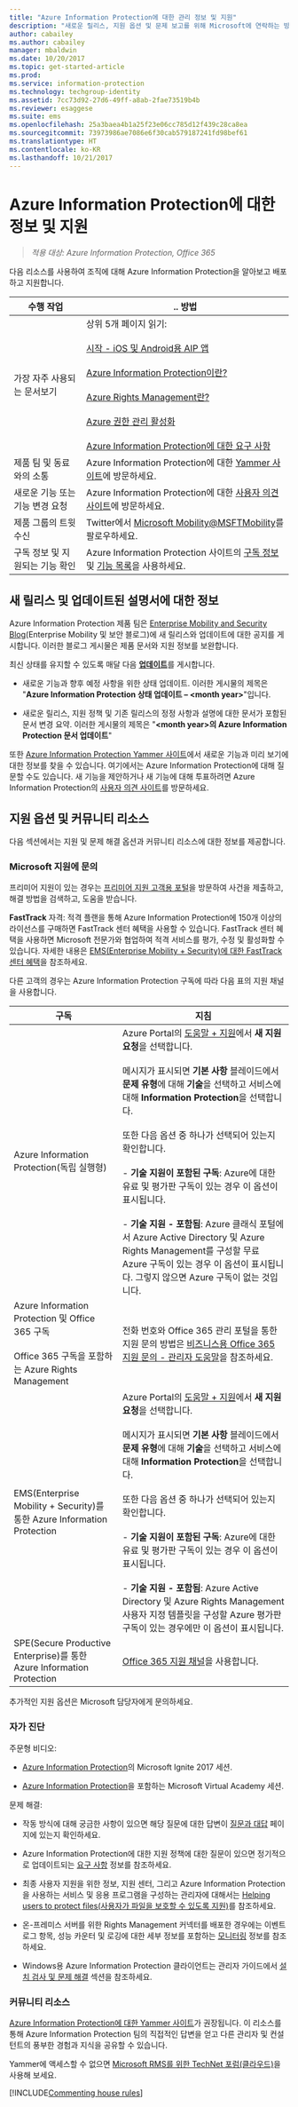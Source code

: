 ```yaml
---
title: "Azure Information Protection에 대한 관리 정보 및 지원"
description: "새로운 릴리스, 지원 옵션 및 문제 보고를 위해 Microsoft에 연락하는 방법에 대한 정보가 포함된 관리자용 리소스입니다."
author: cabailey
ms.author: cabailey
manager: mbaldwin
ms.date: 10/20/2017
ms.topic: get-started-article
ms.prod: 
ms.service: information-protection
ms.technology: techgroup-identity
ms.assetid: 7cc73d92-27d6-49ff-a8ab-2fae73519b4b
ms.reviewer: esaggese
ms.suite: ems
ms.openlocfilehash: 25a3baea4b1a25f23e06cc785d12f439c28ca8ea
ms.sourcegitcommit: 73973986ae7086e6f30cab579187241fd98bef61
ms.translationtype: HT
ms.contentlocale: ko-KR
ms.lasthandoff: 10/21/2017
---
```

# <a name="information-and-support-for-azure-information-protection"></a>Azure Information Protection에 대한 정보 및 지원

>*적용 대상: Azure Information Protection, Office 365*

다음 리소스를 사용하여 조직에 대해 Azure Information Protection을 알아보고 배포하고 지원합니다.

|수행 작업|.. 방법|
|----------------|---------------|
|가장 자주 사용되는 문서보기|상위 5개 페이지 읽기: <br /><br />[시작 - iOS 및 Android용 AIP 앱](../rms-client/mobile-app-get-started.md) <br /><br /> [Azure Information Protection이란?](../understand-explore/what-is-information-protection.md)<br /><br /> [Azure Rights Management란?](../understand-explore/what-is-azure-rms.md)<br /><br />[Azure 권한 관리 활성화](../deploy-use/activate-service.md)<br /><br />[Azure Information Protection에 대한 요구 사항](../get-started/requirements.md)|
|제품 팀 및 동료와의 소통|Azure Information Protection에 대한 [Yammer 사이트](https://www.yammer.com/AskIPTeam)에 방문하세요.|
|새로운 기능 또는 기능 변경 요청|Azure Information Protection에 대한 [사용자 의견 사이트](https://msip.uservoice.com)에 방문하세요.|
|제품 그룹의 트윗 수신|Twitter에서 [Microsoft Mobility@MSFTMobility](https://twitter.com/MSFTMobility)를 팔로우하세요.|
|구독 정보 및 지원되는 기능 확인|Azure Information Protection 사이트의 [구독 정보](https://www.microsoft.com/cloud-platform/azure-information-protection-pricing) 및 [기능 목록](https://www.microsoft.com/cloud-platform/azure-information-protection-features)을 사용하세요.|


## <a name="information-about-new-releases-and-updated-documentation"></a>새 릴리스 및 업데이트된 설명서에 대한 정보
Azure Information Protection 제품 팀은 [Enterprise Mobility and Security Blog](https://blogs.technet.microsoft.com/enterprisemobility/?product=azure-information-protection)(Enterprise Mobility 및 보안 블로그)에 새 릴리스와 업데이트에 대한 공지를 게시합니다. 이러한 블로그 게시물은 제품 문서와 지원 정보를 보완합니다.

최신 상태를 유지할 수 있도록 매달 다음 [**업데이트**](https://blogs.technet.microsoft.com/enterprisemobility/?product=azure-information-protection,azure-rights-management-services&content-type=updates)를 게시합니다.

- 새로운 기능과 향후 예정 사항을 위한 상태 업데이트. 이러한 게시물의 제목은 "**Azure Information Protection 상태 업데이트 – \<month year>**"입니다.

- 새로운 릴리스, 지원 정책 및 기존 릴리스의 정정 사항과 설명에 대한 문서가 포함된 문서 변경 요약. 이러한 게시물의 제목은 "**\<month year>의 Azure Information Protection 문서 업데이트**" 

또한 [Azure Information Protection Yammer 사이트](https://www.yammer.com/AskIPTeam)에서 새로운 기능과 미리 보기에 대한 정보를 찾을 수 있습니다. 여기에서는 Azure Information Protection에 대해 질문할 수도 있습니다. 새 기능을 제안하거나 새 기능에 대해 투표하려면 Azure Information Protection의 [사용자 의견 사이트](https://msip.uservoice.com)를 방문하세요.

## <a name="support-options-and-community-resources"></a>지원 옵션 및 커뮤니티 리소스
다음 섹션에서는 지원 및 문제 해결 옵션과 커뮤니티 리소스에 대한 정보를 제공합니다.

### <a name="to-contact-microsoft-support"></a>Microsoft 지원에 문의

프리미어 지원이 있는 경우는 [프리미어 지원 고객용 포털](https://premier.microsoft.com/)을 방문하여 사건을 제출하고, 해결 방법을 검색하고, 도움을 받습니다.

**FastTrack** 자격: 적격 플랜을 통해 Azure Information Protection에 150개 이상의 라이선스를 구매하면 FastTrack 센터 혜택을 사용할 수 있습니다. FastTrack 센터 혜택을 사용하면 Microsoft 전문가와 협업하여 적격 서비스를 평가, 수정 및 활성화할 수 있습니다. 자세한 내용은 [EMS(Enterprise Mobility + Security)에 대한 FastTrack 센터 혜택](/enterprise-mobility-security/Solutions/fasttrack-center-benefit-process-for-enterprise-mobility-suite-ems)을 참조하세요.

다른 고객의 경우는 Azure Information Protection 구독에 따라 다음 표의 지원 채널을 사용합니다.

|구독|지침|
|----------------|---------------|
|Azure Information Protection(독립 실행형)|Azure Portal의 [도움말 + 지원](https://portal.azure.com/#blade/Microsoft_Azure_Support/HelpAndSupportBlade)에서 **새 지원 요청**을 선택합니다.<br /><br />메시지가 표시되면 **기본 사항** 블레이드에서 **문제 유형**에 대해 **기술**을 선택하고 서비스에 대해 **Information Protection**을 선택합니다. <br /><br />또한 다음 옵션 중 하나가 선택되어 있는지 확인합니다.<br /><br />- **기술 지원이 포함된 구독**: Azure에 대한 유료 및 평가판 구독이 있는 경우 이 옵션이 표시됩니다.<br /><br /> - **기술 지원 - 포함됨**: Azure 클래식 포털에서 Azure Active Directory 및 Azure Rights Management를 구성할 무료 Azure 구독이 있는 경우 이 옵션이 표시됩니다. 그렇지 않으면 Azure 구독이 없는 것입니다.|
|Azure Information Protection 및 Office 365 구독<br /><br />Office 365 구독을 포함하는 Azure Rights Management|전화 번호와 Office 365 관리 포털을 통한 지원 문의 방법은 [비즈니스용 Office 365 지원 문의 - 관리자 도움말](https://support.office.com/article/Contact-Office-365-for-business-support-Admin-Help-32a17ca7-6fa0-4870-8a8d-e25ba4ccfd4b)을 참조하세요.|
|EMS(Enterprise Mobility + Security)를 통한 Azure Information Protection|Azure Portal의 [도움말 + 지원](https://portal.azure.com/#blade/Microsoft_Azure_Support/HelpAndSupportBlade)에서 **새 지원 요청**을 선택합니다.<br /><br />메시지가 표시되면 **기본 사항** 블레이드에서 **문제 유형**에 대해 **기술**을 선택하고 서비스에 대해 **Information Protection**을 선택합니다. <br /><br />또한 다음 옵션 중 하나가 선택되어 있는지 확인합니다.<br /><br />- **기술 지원이 포함된 구독**: Azure에 대한 유료 및 평가판 구독이 있는 경우 이 옵션이 표시됩니다.<br /><br /> - **기술 지원 - 포함됨**: Azure Active Directory 및 Azure Rights Management 사용자 지정 템플릿을 구성할 Azure 평가판 구독이 있는 경우에만 이 옵션이 표시됩니다.|
|SPE(Secure Productive Enterprise)를 통한 Azure Information Protection|[Office 365 지원 채널](https://support.office.com/article/Contact-Office-365-for-business-support-Admin-Help-32a17ca7-6fa0-4870-8a8d-e25ba4ccfd4b)을 사용합니다.|

추가적인 지원 옵션은 Microsoft 담당자에게 문의하세요. 


### <a name="self-help"></a>자가 진단

주문형 비디오:

- [Azure Information Protection](https://myignite.microsoft.com/videos?q=%2522azure%2520information%2520protection%2522)의 Microsoft Ignite 2017 세션.

- [Azure Information Protection](https://mva.microsoft.com/search/SearchResults.aspx#!q=Azure%20Information%20protection)을 포함하는 Microsoft Virtual Academy 세션.

문제 해결:

- 작동 방식에 대해 궁금한 사항이 있으면 해당 질문에 대한 답변이 [질문과 대답](faqs.md) 페이지에 있는지 확인하세요.

- Azure Information Protection에 대한 지원 정책에 대한 질문이 있으면 정기적으로 업데이트되는 [요구 사항](requirements-azure-rms.md) 정보를 참조하세요.

- 최종 사용자 지원을 위한 정보, 지원 센터, 그리고 Azure Information Protection을 사용하는 서비스 및 응용 프로그램을 구성하는 관리자에 대해서는 [Helping users to protect files(사용자가 파일을 보호할 수 있도록 지원)](../deploy-use/help-users.md)를 참조하세요.

- 온-프레미스 서버를 위한 Rights Management 커넥터를 배포한 경우에는 이벤트 로그 항목, 성능 카운터 및 로깅에 대한 세부 정보를 포함하는 [모니터링](../deploy-use/monitor-rms-connector.md) 정보를 참조하세요.

- Windows용 Azure Information Protection 클라이언트는 관리자 가이드에서 [설치 검사 및 문제 해결](../rms-client/client-admin-guide.md#installation-checks-and-troubleshooting) 섹션을 참조하세요.

### <a name="community-resources"></a>커뮤니티 리소스

[Azure Information Protection에 대한 Yammer 사이트](https://www.yammer.com/AskIPTeam)가 권장됩니다. 이 리소스를 통해 Azure Information Protection 팀의 직접적인 답변을 얻고 다른 관리자 및 컨설턴트의 풍부한 경험과 지식을 공유할 수 있습니다.

Yammer에 액세스할 수 없으면 [Microsoft RMS를 위한 TechNet 포럼(클라우드)](https://social.technet.microsoft.com/Forums/en-US/home?forum=rmscloud)을 사용해 보세요.

[!INCLUDE[Commenting house rules](../includes/houserules.md)]
